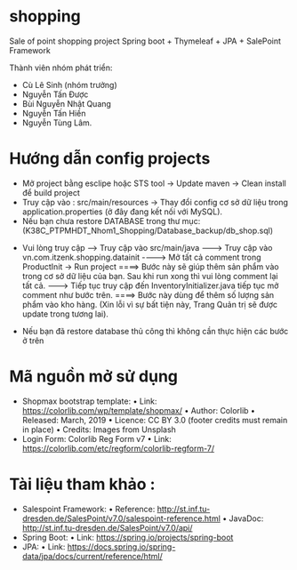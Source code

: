 # shopping

Sale of point shopping project Spring boot + Thymeleaf + JPA + SalePoint Framework

Thành viên nhóm phát triển:
+ Cù Lê Sinh (nhóm trưởng)
+ Nguyễn Tấn Được
+ Bùi Nguyễn Nhật Quang
+ Nguyễn Tấn Hiền
+ Nguyễn Tùng Lâm.

# Hướng dẫn config projects
+ Mở project bằng esclipe hoặc STS tool 
-> Update maven 
-> Clean install để build project
+ Truy cập vào : src/main/resources 
-> Thay đổi config cơ sở dữ liệu trong application.properties (ở đây đang kết nối với MySQL).
+ Nếu bạn chưa restore DATABASE trong thư mục: (K38C_PTPMHDT_Nhom1_Shopping/Database_backup/db_shop.sql)
* Vui lòng truy cập
--> Truy cập vào src/main/java 
---> Truy cập vào vn.com.itzenk.shopping.datainit 
----> Mở tất cả comment trong ProductInit -> Run project
====> Bước này sẽ giúp thêm sản phẩm vào trong cơ sở dữ liệu của bạn. Sau khi run xong thì vui lòng comment lại tất cả.
---> Tiếp tục truy cập đến InventoryInitializer.java tiếp tục mở comment như bước trên.
====> Bước này dùng để thêm số lượng sản phẩm vào kho hàng.
(Xin lỗi vì sự bất tiện này, Trang Quản trị sẽ được update trong tương lai).
+ Nếu bạn đã restore database thủ công thì không cần thực hiện các bước ở trên
# Mã nguồn mở sử dụng 
+ Shopmax bootstrap template:
    • Link: https://colorlib.com/wp/template/shopmax/
    • Author: Colorlib 
    • Released: March, 2019 
    • Licence: CC BY 3.0 (footer credits must remain in place) 
    • Credits: Images from Unsplash
+ Login Form: Colorlib Reg Form v7
    • Link: https://colorlib.com/etc/regform/colorlib-regform-7/
# Tài liệu tham khảo :
+ Salespoint Framework:
    • Reference: http://st.inf.tu-dresden.de/SalesPoint/v7.0/salespoint-reference.html
    • JavaDoc: http://st.inf.tu-dresden.de/SalesPoint/v7.0/api/
+ Spring Boot:
    • Link: https://spring.io/projects/spring-boot
+ JPA:
    • Link: https://docs.spring.io/spring-data/jpa/docs/current/reference/html/
